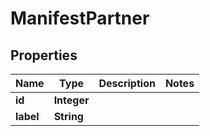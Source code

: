 
# ManifestPartner

## Properties
Name | Type | Description | Notes
------------ | ------------- | ------------- | -------------
**id** | **Integer** |  | 
**label** | **String** |  | 



